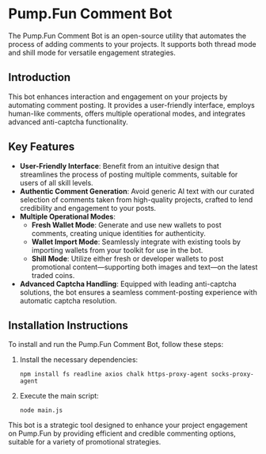 # Pump.Fun Comment Bot

The Pump.Fun Comment Bot is an open-source utility that automates the process of adding comments to your projects. It supports both thread mode and shill mode for versatile engagement strategies.

## Introduction

This bot enhances interaction and engagement on your projects by automating comment posting. It provides a user-friendly interface, employs human-like comments, offers multiple operational modes, and integrates advanced anti-captcha functionality.

## Key Features

- **User-Friendly Interface**: Benefit from an intuitive design that streamlines the process of posting multiple comments, suitable for users of all skill levels.
- **Authentic Comment Generation**: Avoid generic AI text with our curated selection of comments taken from high-quality projects, crafted to lend credibility and engagement to your posts.
- **Multiple Operational Modes**:
  - **Fresh Wallet Mode**: Generate and use new wallets to post comments, creating unique identities for authenticity.
  - **Wallet Import Mode**: Seamlessly integrate with existing tools by importing wallets from your toolkit for use in the bot.
  - **Shill Mode**: Utilize either fresh or developer wallets to post promotional content—supporting both images and text—on the latest traded coins.
- **Advanced Captcha Handling**: Equipped with leading anti-captcha solutions, the bot ensures a seamless comment-posting experience with automatic captcha resolution.

## Installation Instructions

To install and run the Pump.Fun Comment Bot, follow these steps: 

1. Install the necessary dependencies:
   ```
   npm install fs readline axios chalk https-proxy-agent socks-proxy-agent
   ```
2. Execute the main script:
   ```
   node main.js
   ```

This bot is a strategic tool designed to enhance your project engagement on Pump.Fun by providing efficient and credible commenting options, suitable for a variety of promotional strategies.
